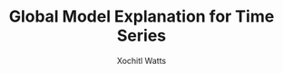 ---
paperId: 87
author: Xochitl Watts
publicationauthor: Watts, X.
title: Global Model Explanation for Time Series
pdf: Poster_Watts_Xochitl.pdf
poster: --
alt: --
type: Poster
topic: FAT
link: --
conference: neurips
year: 2019
tags: neurips-2019
location: Vancouver, Canada
---